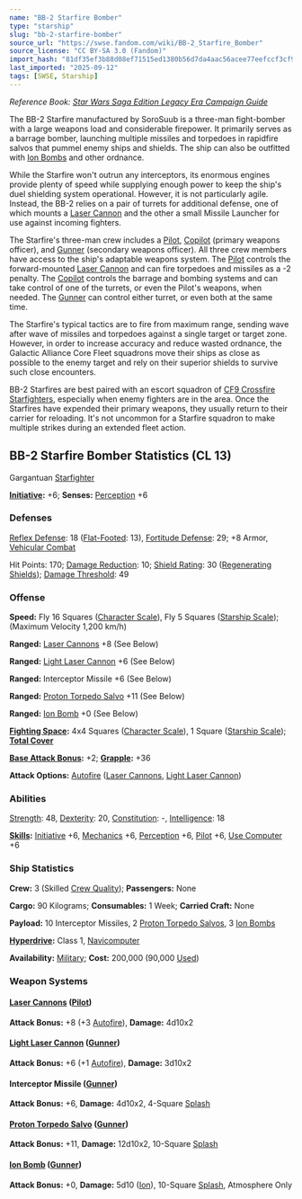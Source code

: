 ```yaml
---
name: "BB-2 Starfire Bomber"
type: "starship"
slug: "bb-2-starfire-bomber"
source_url: "https://swse.fandom.com/wiki/BB-2_Starfire_Bomber"
source_license: "CC BY-SA 3.0 (Fandom)"
import_hash: "81df35ef3b88d08ef71515ed1380b56d7da4aac56acee77eefccf3cf9fb1b54d"
last_imported: "2025-09-12"
tags: [SWSE, Starship]
---
```

*Reference Book: [Star Wars Saga Edition Legacy Era Campaign Guide](https://swse.fandom.com/wiki/Star_Wars_Saga_Edition_Legacy_Era_Campaign_Guide)*

The BB-2 Starfire manufactured by SoroSuub is a three-man fight-bomber with a large weapons load and considerable firepower. It primarily serves as a barrage bomber, launching multiple missiles and torpedoes in rapidfire salvos that pummel enemy ships and shields. The ship can also be outfitted with [Ion Bombs](https://swse.fandom.com/wiki/Ion_Bombs) and other ordnance.

While the Starfire won't outrun any interceptors, its enormous engines provide plenty of speed while supplying enough power to keep the ship's duel shielding system operational. However, it is not particularly agile. Instead, the BB-2 relies on a pair of turrets for additional defense, one of which mounts a [Laser Cannon](https://swse.fandom.com/wiki/Laser_Cannon) and the other a small Missile Launcher for use against incoming fighters.

The Starfire's three-man crew includes a [Pilot](https://swse.fandom.com/wiki/Pilot_(Vehicle_Combat)), [Copilot](https://swse.fandom.com/wiki/Copilot) (primary weapons officer), and [Gunner](https://swse.fandom.com/wiki/Gunner) (secondary weapons officer). All three crew members have access to the ship's adaptable weapons system. The [Pilot](https://swse.fandom.com/wiki/Pilot_(Vehicle_Combat)) controls the forward-mounted [Laser Cannon](https://swse.fandom.com/wiki/Laser_Cannon) and can fire torpedoes and missiles as a -2 penalty. The [Copilot](https://swse.fandom.com/wiki/Copilot) controls the barrage and bombing systems and can take control of one of the turrets, or even the Pilot's weapons, when needed. The [Gunner](https://swse.fandom.com/wiki/Gunner) can control either turret, or even both at the same time.

The Starfire's typical tactics are to fire from maximum range, sending wave after wave of missiles and torpedoes against a single target or target zone. However, in order to increase accuracy and reduce wasted ordnance, the Galactic Alliance Core Fleet squadrons move their ships as close as possible to the enemy target and rely on their superior shields to survive such close encounters.

BB-2 Starfires are best paired with an escort squadron of [CF9 Crossfire Starfighters](https://swse.fandom.com/wiki/CF9_Crossfire_Starfighters), especially when enemy fighters are in the area. Once the Starfires have expended their primary weapons, they usually return to their carrier for reloading. It's not uncommon for a Starfire squadron to make multiple strikes during an extended fleet action.

## BB-2 Starfire Bomber Statistics (CL 13)
Gargantuan [Starfighter](https://swse.fandom.com/wiki/Starfighter)

**[Initiative](https://swse.fandom.com/wiki/Initiative):** +6; **Senses:** [Perception](https://swse.fandom.com/wiki/Perception) +6
### Defenses
[Reflex Defense](https://swse.fandom.com/wiki/Reflex_Defense_(Vehicles)): 18 ([Flat-Footed](https://swse.fandom.com/wiki/Flat-Footed): 13), [Fortitude Defense](https://swse.fandom.com/wiki/Fortitude_Defense_(Vehicles)): 29; +8 Armor, [Vehicular Combat](https://swse.fandom.com/wiki/Vehicular_Combat)

Hit Points: 170; [Damage Reduction](https://swse.fandom.com/wiki/Damage_Reduction): 10; [Shield Rating](https://swse.fandom.com/wiki/Shield_Rating): 30 ([Regenerating Shields](https://swse.fandom.com/wiki/Regenerating_Shields)); [Damage Threshold](https://swse.fandom.com/wiki/Damage_Threshold_(Vehicles)): 49
### Offense
**Speed:** Fly 16 Squares ([Character Scale](https://swse.fandom.com/wiki/Character_Scale)), Fly 5 Squares ([Starship Scale](https://swse.fandom.com/wiki/Starship_Scale)); (Maximum Velocity 1,200 km/h)

**Ranged:** [Laser Cannons](https://swse.fandom.com/wiki/Laser_Cannons) +8 (See Below)

**Ranged:** [Light Laser Cannon](https://swse.fandom.com/wiki/Light_Laser_Cannon) +6 (See Below)

**Ranged:** Interceptor Missile +6 (See Below)

**Ranged:** [Proton Torpedo Salvo](https://swse.fandom.com/wiki/Proton_Torpedo_Salvo) +11 (See Below)

**Ranged:** [Ion Bomb](https://swse.fandom.com/wiki/Ion_Bomb) +0 (See Below)

**[Fighting Space](https://swse.fandom.com/wiki/Fighting_Space):** 4x4 Squares ([Character Scale](https://swse.fandom.com/wiki/Character_Scale)), 1 Square ([Starship Scale](https://swse.fandom.com/wiki/Starship_Scale)); **[Total Cover](https://swse.fandom.com/wiki/Total_Cover)**

**[Base Attack Bonus](https://swse.fandom.com/wiki/Base_Attack_Bonus):** +2; **[Grapple](https://swse.fandom.com/wiki/Grapple):** +36

**Attack Options:** [Autofire](https://swse.fandom.com/wiki/Autofire_(Vehicle_Combat)) ([Laser Cannons](https://swse.fandom.com/wiki/Laser_Cannons), [Light Laser Cannon](https://swse.fandom.com/wiki/Light_Laser_Cannon))
### Abilities
[Strength](https://swse.fandom.com/wiki/Strength): 48, [Dexterity](https://swse.fandom.com/wiki/Dexterity): 20, [Constitution](https://swse.fandom.com/wiki/Constitution): -, [Intelligence](https://swse.fandom.com/wiki/Intelligence): 18

**[Skills](https://swse.fandom.com/wiki/Skills):** [Initiative](https://swse.fandom.com/wiki/Initiative) +6, [Mechanics](https://swse.fandom.com/wiki/Mechanics) +6, [Perception](https://swse.fandom.com/wiki/Perception) +6, [Pilot](https://swse.fandom.com/wiki/Pilot) +6, [Use Computer](https://swse.fandom.com/wiki/Use_Computer) +6
### Ship Statistics
**Crew:** 3 (Skilled [Crew Quality](https://swse.fandom.com/wiki/Crew_Quality)); **Passengers:** None

**Cargo:** 90 Kilograms; **Consumables:** 1 Week; **Carried Craft:** None

**Payload:** 10 Interceptor Missiles, 2 [Proton Torpedo Salvos](https://swse.fandom.com/wiki/Proton_Torpedo_Salvos), 3 [Ion Bombs](https://swse.fandom.com/wiki/Ion_Bombs)

**[Hyperdrive](https://swse.fandom.com/wiki/Hyperdrive):** Class 1, [Navicomputer](https://swse.fandom.com/wiki/Navicomputer)

**Availability:** [Military](https://swse.fandom.com/wiki/Military); **Cost:** 200,000 (90,000 [Used](https://swse.fandom.com/wiki/Used))
### Weapon Systems
#### **[Laser Cannons](https://swse.fandom.com/wiki/Laser_Cannons) ([Pilot](https://swse.fandom.com/wiki/Pilot_(Vehicle_Combat)))**
**Attack Bonus:** +8 (+3 [Autofire](https://swse.fandom.com/wiki/Autofire_(Vehicle_Combat))), **Damage:** 4d10x2

#### **[Light Laser Cannon](https://swse.fandom.com/wiki/Light_Laser_Cannon) ([Gunner](https://swse.fandom.com/wiki/Gunner))**
**Attack Bonus:** +6 (+1 [Autofire](https://swse.fandom.com/wiki/Autofire_(Vehicle_Combat))), **Damage:** 3d10x2

#### **Interceptor Missile ([Gunner](https://swse.fandom.com/wiki/Gunner))**
**Attack Bonus:** +6, **Damage:** 4d10x2, 4-Square [Splash](https://swse.fandom.com/wiki/Splash)

#### **[Proton Torpedo Salvo](https://swse.fandom.com/wiki/Proton_Torpedo_Salvo) ([Gunner](https://swse.fandom.com/wiki/Gunner))**
**Attack Bonus:** +11, **Damage:** 12d10x2, 10-Square [Splash](https://swse.fandom.com/wiki/Splash)
#### **[Ion Bomb](https://swse.fandom.com/wiki/Ion_Bomb) ([Gunner](https://swse.fandom.com/wiki/Gunner))**
**Attack Bonus:** +0, **Damage:** 5d10 ([Ion](https://swse.fandom.com/wiki/Ion)), 10-Square [Splash](https://swse.fandom.com/wiki/Splash), Atmosphere Only